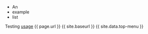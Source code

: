 
* An
* example
* list

Testing [usage](./USAGE.md) {{ page.url }} {{ site.baseurl }} {{ site.data.top-menu }}